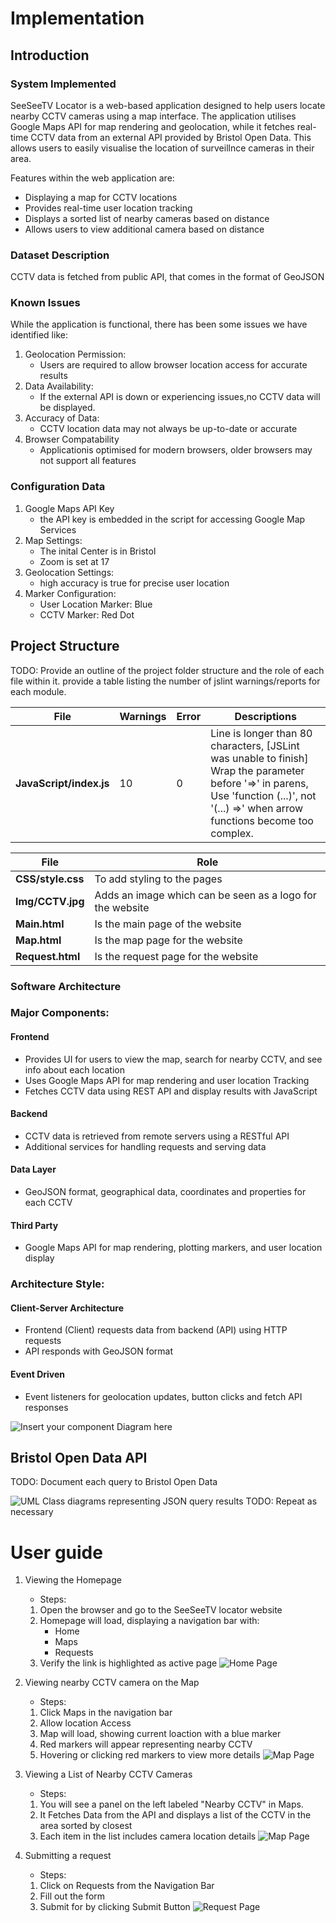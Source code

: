 # Implementation

## Introduction
### System Implemented
SeeSeeTV Locator is a web-based application designed to help users locate nearby CCTV cameras using a map interface. The application utilises Google Maps API for map rendering and geolocation, while it fetches real-time CCTV data from an external API provided by Bristol Open Data. This allows users to easily visualise the location of surveillnce cameras in their area.

Features within the web application are:
- Displaying a map for CCTV locations
- Provides real-time user location tracking
- Displays a sorted list of nearby cameras based on distance
- Allows users to view additional camera based on distance

### Dataset Description
CCTV data is fetched from public API, that comes in the format of GeoJSON

### Known Issues
While the application is functional, there has been some issues we have identified like:
1. Geolocation Permission:
   - Users are required to allow browser location access for accurate results
2. Data Availability:
   - If the external API is down or experiencing issues,no CCTV data will be displayed.
3. Accuracy of Data:
   - CCTV location data may not always be up-to-date or accurate
4. Browser Compatability
   - Applicationis optimised for modern browsers, older browsers may not support all features

### Configuration Data
1. Google Maps API Key
   - the API key is embedded in the script for accessing Google Map Services
2. Map Settings:
   - The inital Center is in Bristol
   - Zoom is set at 17
3. Geolocation Settings:
   - high accuracy is true for precise user location
4. Marker Configuration:
   - User Location Marker: Blue
   - CCTV Marker: Red Dot

## Project Structure
TODO: Provide an outline of the project folder structure and the role of each file within it.
provide a table listing the number of jslint warnings/reports for each module.

| File                | Warnings | Error | Descriptions |
| ------------------- | -------- | ----- | ------------ |
| **JavaScript/index.js** |    10    |   0   | Line is longer than 80 characters,  [JSLint was unable to finish] Wrap the parameter before '=>' in parens, Use 'function (...)', not '(...) =>' when arrow functions become too complex.|

| File | Role |
| ---- | ---- |
| **CSS/style.css** | To add styling to the pages |
| **Img/CCTV.jpg**  | Adds an image which can be seen as a logo for the website |
| **Main.html** | Is the main page of the website |
| **Map.html** | Is the map page for the website |
| **Request.html** | Is the request page for the website |

### Software Architecture
### Major Components:
#### Frontend
  - Provides UI for users to view the map, search for nearby CCTV, and see info about each location
  - Uses Google Maps API for map rendering and user location Tracking
  - Fetches CCTV data using REST API and display results with JavaScript
#### Backend
  - CCTV data is retrieved from remote servers using a RESTful API
  - Additional services for handling requests and serving data
#### Data Layer
  - GeoJSON format, geographical data, coordinates and properties for each CCTV
#### Third Party 
  - Google Maps API for map rendering, plotting markers, and user location display

### Architecture Style:
#### Client-Server Architecture 
- Frontend (Client) requests data from backend (API) using HTTP requests
- API responds with GeoJSON format

#### Event Driven
- Event listeners for geolocation updates, button clicks and fetch API responses 

![Insert your component Diagram here](images/ComponentDiagram.png)

## Bristol Open Data API
TODO: Document each query to Bristol Open Data

![UML Class diagrams representing JSON query results](images/class1.png)
TODO: Repeat as necessary

# User guide
1. Viewing the Homepage
   - Steps:
   1. Open the browser and go to the SeeSeeTV locator website
   2. Homepage will load, displaying a navigation bar with:
      - Home
      - Maps
      - Requests
   3. Verify the link is highlighted as active page
![Home Page](images/homepage.png)

2. Viewing nearby CCTV camera on the Map
   - Steps:
   1. Click Maps in the navigation bar
   2. Allow location Access
   3. Map will load, showing current loaction with a blue marker
   4. Red markers will appear representing nearby CCTV
   5. Hovering or clicking red markers to view more details
![Map Page](images/Map.png)

3. Viewing a List of Nearby CCTV Cameras
   - Steps:
   1. You will see a panel on the left labeled "Nearby CCTV" in Maps.
   2. It Fetches Data from the API and displays a list of the CCTV in the area sorted by closest
   3. Each item in the list includes camera location details
![Map Page](images/Map.png)

4. Submitting a request
   - Steps:
   1. Click on Requests from the Navigation Bar
   2. Fill out the form
   3. Submit for by clicking Submit Button
![Request Page](images/request.png)
